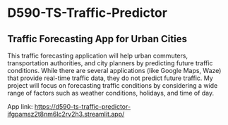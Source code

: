 # D590-TS-Traffic-Predictor

## Traffic Forecasting App for Urban Cities
This traffic forecasting application will help urban commuters, transportation authorities, and city planners by predicting future traffic conditions. While there are several applications (like Google Maps, Waze) that provide real-time traffic data, they do not predict future traffic. My project will focus on forecasting traffic conditions by considering a wide range of factors such as weather conditions, holidays, and time of day. 

App link: https://d590-ts-traffic-predictor-ifgpamsz2t8nm6lc2rv2h3.streamlit.app/  
